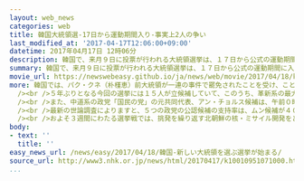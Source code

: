 ```yaml
---
layout: web_news
categories: web
title: 韓国大統領選-17日から運動期間入り-事実上2人の争い
last_modified_at: '2017-04-17T12:06:00+09:00'
datetime: 2017年04月17日 12時06分
description: 韓国で、来月９日に投票が行われる大統領選挙は、１７日から公式の運動期間に入り、革新系の最大政党「共に民主党」のムン・ジェイン（文在寅）候補と、中道系の政党「国民の党」のアン・チョルス（安哲秀）候補の事実上２人の争いになる見通しです。
summary: 韓国で、来月９日に投票が行われる大統領選挙は、１７日から公式の運動期間に入り、革新系の最大政党「共に民主党」のムン・ジェイン（文在寅）候補と、中道系の政党「国民の党」のアン・チョルス（安哲秀）候補の事実上２人の争いになる見通しです。
movie_url: https://newswebeasy.github.io/ja/news/web/movie/2017/04/18/k10010951071000.mp4
more: 韓国では、パク・クネ（朴槿恵）前大統領が一連の事件で罷免されたことを受け、ことし１２月から前倒しされて来月９日に投票が行われる大統領選挙が、１７日から公式の運動期間に入りました。<br
  /><br />５年ぶりとなる今回の選挙には１５人が立候補していて、このうち、革新系の最大政党「共に民主党」の前代表、ムン・ジェイン候補は、パク前大統領の出身地、南部のテグ（大邱）で最初の演説を行いました。この中で、ムン氏は「皆さんの支持を得たパク前大統領が逮捕されるに至ったことに怒りを表すときだ。安全保障が心配だという有権者もいるが、北との衝突が起きたのはすべて保守政権のときで、私なら国民の安全を守ることができる」と訴えました。<br
  /><br />また、中道系の政党「国民の党」の元共同代表、アン・チョルス候補は、午前０時すぎから、ソウル近郊のインチョン（仁川）にある海上交通管制センターを訪問し、「２９５人が亡くなった旅客船セウォル号の事故から３年になる。国民の生命と安全が守られる国を必ずつくる」と強調しました。<br
  /><br />最新の世論調査によりますと、５つの政党の公認候補の支持率は、ムン候補が４０％、アン候補が３７％、それに、旧与党の保守系政党「自由韓国党」のホン・ジュンピョ（洪準杓）候補が７％となっていて、当初、独走状態だったムン氏を、アン氏が急速に追い上げる形になっていて、事実上２人の争いになる見通しです。<br
  /><br />およそ３週間にわたる選挙戦では、挑発を繰り返す北朝鮮の核・ミサイル開発をどう食い止めるのかなど、安全保障政策も重要な争点として浮上していて、パク前大統領の支持基盤だった保守層をいかに取り込むのかも、勝敗を左右しそうです。
body:
- text: ''
  title: ''
easy_news_url: /news/easy/2017/04/18/韓国-新しい大統領を選ぶ選挙が始まる/
source_url: http://www3.nhk.or.jp/news/html/20170417/k10010951071000.html
...
```

